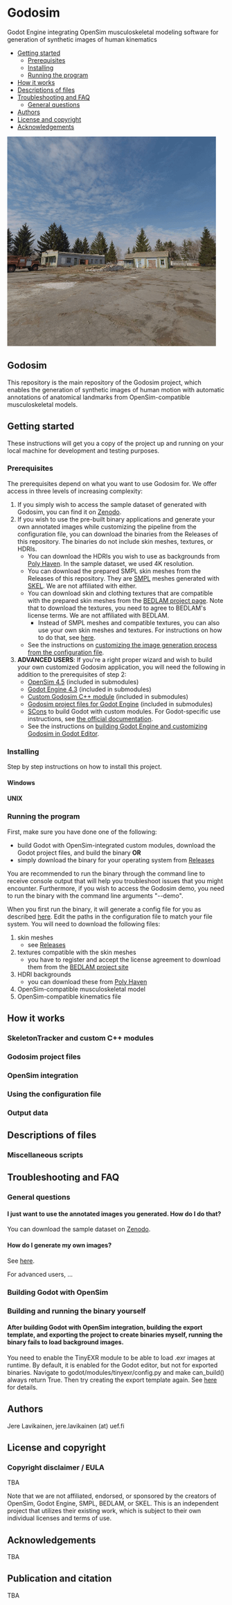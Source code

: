 # Godosim
Godot Engine integrating OpenSim musculoskeletal modeling software for generation of synthetic images of human kinematics 

- [Getting started](#getting-started)
  * [Prerequisites](#prerequisites)
  * [Installing](#installing)
  * [Running the program](#running-the-program)
- [How it works](#how-it-works)
- [Descriptions of files](#descriptions-of-files)
- [Troubleshooting and FAQ](#troubleshooting-and-faq)
  * [General questions](#general-questions)
- [Authors](#authors)
- [License and copyright](#license-and-copyright)
- [Acknowledgements](#acknowledgements)
<!-- toc -->

![](docs/img/generation_process.gif)


## Godosim
This repository is the main repository of the Godosim project, which enables the generation of synthetic images of human motion with automatic annotations of anatomical landmarks from OpenSim-compatible musculoskeletal models.

## Getting started
These instructions will get you a copy of the project up and running on your local machine for development and testing purposes.

### Prerequisites

The prerequisites depend on what you want to use Godosim for. We offer access in three levels of increasing complexity:
1. If you simply wish to access the sample dataset of generated with Godosim, you can find it on [Zenodo](MISSING).
2. If you wish to use the pre-built binary applications and generate your own annotated images while customizing the pipeline from the configuration file, you can download the binaries from the Releases of this repository. The binaries do not include skin meshes, textures, or HDRIs.
   - You can download the HDRIs you wish to use as backgrounds from [Poly Haven](https://polyhaven.com/hdris). In the sample dataset, we used 4K resolution.
   - You can download the prepared SMPL skin meshes from the Releases of this repository. They are [SMPL](https://smpl.is.tue.mpg.de/) meshes generated with [SKEL](https://skel.is.tue.mpg.de/). We are not affiliated with either.
   - You can download skin and clothing textures that are compatible with the prepared skin meshes from the [BEDLAM project page](https://bedlam.is.tue.mpg.de/). Note that to download the textures, you need to agree to BEDLAM's license terms. We are not affiliated with BEDLAM.
     - Instead of SMPL meshes and compatible textures, you can also use your own skin meshes and textures. For instructions on how to do that, see [here](MISSING).
   - See the instructions on [customizing the image generation process from the configuration file](MISSING).
3. **ADVANCED USERS**: If you're a right proper wizard and wish to build your own customized Godosim application, you will need the following in addition to the prerequisites of step 2:
   - [OpenSim 4.5](https://github.com/opensim-org/opensim-core/tree/opensim_451) (included in submodules)
   - [Godot Engine 4.3](https://github.com/godotengine/godot/tree/4.3) (included in submodules)
   - [Custom Godosim C++ module](https://github.com/jerela/godosim-cpp-modules) (included in submodules)
   - [Godosim project files for Godot Engine](https://github.com/jerela/godosim-project-files) (included in submodules)
   - [SCons](https://scons.org/) to build Godot with custom modules. For Godot-specific use instructions, see [the official documentation](https://docs.godotengine.org/en/stable/contributing/development/compiling/introduction_to_the_buildsystem.html).
   - See the instructions on [building Godot Engine and customizing Godosim in Godot Editor](MISSING).


### Installing

Step by step instructions on how to install this project.

#### Windows

#### UNIX

### Running the program

First, make sure you have done one of the following:
- build Godot with OpenSim-integrated custom modules, download the Godot project files, and build the binary **OR**
- simply download the binary for your operating system from [Releases](MISSING)

You are recommended to run the binary through the command line to receive console output that will help you troubleshoot issues that you might encounter. Furthermore, if you wish to access the Godosim demo, you need to run the binary with the command line arguments "--demo".

When you first run the binary, it will generate a config file for you as described [here](/docs/CONFIGURATION.md). Edit the paths in the configuration file to match your file system. You will need to download the following files:
1. skin meshes
	- see [Releases](missinglink)
2. textures compatible with the skin meshes
	- you have to register and accept the license agreement to download them from the [BEDLAM project site](https://bedlam.is.tue.mpg.de/)
3. HDRI backgrounds
	- you can download these from [Poly Haven](https://polyhaven.com/hdris)
4. OpenSim-compatible musculoskeletal model
5. OpenSim-compatible kinematics file

## How it works

### SkeletonTracker and custom C++ modules

### Godosim project files

### OpenSim integration

### Using the configuration file

### Output data

## Descriptions of files

### Miscellaneous scripts

## Troubleshooting and FAQ

### General questions

#### I just want to use the annotated images you generated. How do I do that?

You can download the sample dataset on [Zenodo](MISSING).

#### How do I generate my own images?

See [here](MISSING).

For advanced users, ...

### Building Godot with OpenSim

### Building and running the binary yourself

#### After building Godot with OpenSim integration, building the export template, and exporting the project to create binaries myself, running the binary fails to load background images.

You need to enable the TinyEXR module to be able to load .exr images at runtime. By default, it is enabled for the Godot editor, but not for exported binaries. Navigate to godot/modules/tinyexr/config.py and make can_build() always return True. Then try creating the export template again. See [here](https://github.com/godotengine/godot/issues/71505) for details.


## Authors

Jere Lavikainen, jere.lavikainen (at) uef.fi

## License and copyright

### Copyright disclaimer / EULA

TBA

Note that we are not affiliated, endorsed, or sponsored by the creators of OpenSim, Godot Engine, SMPL, BEDLAM, or SKEL. This is an independent project that utilizes their existing work, which is subject to their own individual licenses and terms of use.

## Acknowledgements

TBA

## Publication and citation

TBA
